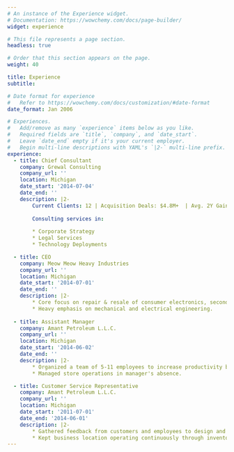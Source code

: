 ```yaml
---
# An instance of the Experience widget.
# Documentation: https://wowchemy.com/docs/page-builder/
widget: experience

# This file represents a page section.
headless: true

# Order that this section appears on the page.
weight: 40

title: Experience
subtitle:

# Date format for experience
#   Refer to https://wowchemy.com/docs/customization/#date-format
date_format: Jan 2006

# Experiences.
#   Add/remove as many `experience` items below as you like.
#   Required fields are `title`, `company`, and `date_start`.
#   Leave `date_end` empty if it's your current employer.
#   Begin multi-line descriptions with YAML's `|2-` multi-line prefix.
experience:
  - title: Chief Consultant
    company: Grewal Consulting
    company_url: ''
    location: Michigan
    date_start: '2014-07-04'
    date_end: ''
    description: |2-
        Current Clients: 12 | Acquisition Deals: $4.8M+  | Avg. 2Y Gain: 80%
        
        Consulting services in:
        
        * Corporate Strategy
        * Legal Services
        * Technology Deployments

  - title: CEO
    company: Meow Meow Heavy Industries
    company_url: ''
    location: Michigan
    date_start: '2014-07-01'
    date_end: ''
    description: |2- 
        * Core focus on repair & resale of consumer electronics, secondary contracts for heavy equipment repair including industrial machinery, vehicles, and commercial applicances.
        * Heavy emphasis on mechanical and electrical engineering.
    
  - title: Assistant Manager
    company: Amant Petroleum L.L.C.
    company_url: ''
    location: Michigan
    date_start: '2014-06-02'
    date_end: ''
    description: |2-
        * Organized a team of 5-11 employees to increase productivity by 200%, while also increasing employee motivation.
        * Managed store operations in manager's absence.

  - title: Customer Service Representative
    company: Amant Petroleum L.L.C.
    company_url: ''
    location: Michigan
    date_start: '2011-07-01'
    date_end: '2014-06-01'
    description: |2-
        * Gathered feedback from customers and employees to design and improve business processes, decreasing wasted time by 45 minutes per eight-hour shift.
        * Kept business location operating continuously through inventory management and clean workspaces, resulting in zero at-fault downtime
---
```

